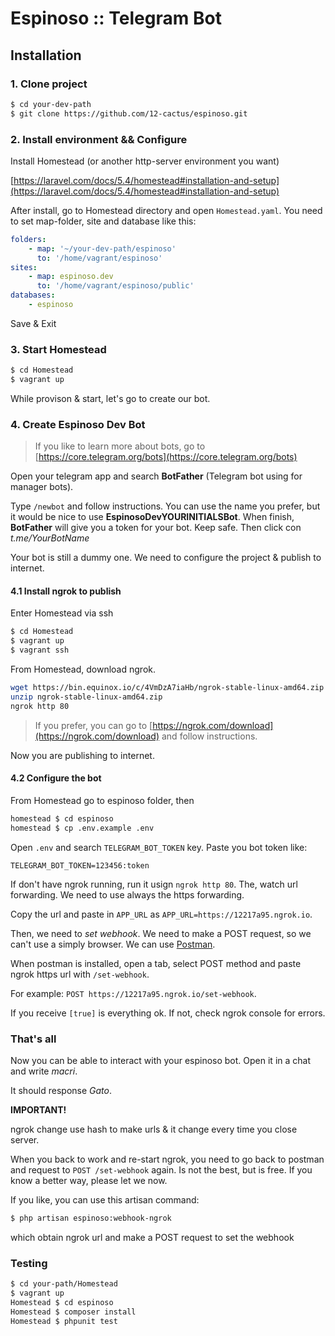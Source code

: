 # Espinoso :: Telegram Bot

## Installation

### 1. Clone project

```bash
$ cd your-dev-path
$ git clone https://github.com/12-cactus/espinoso.git
```

### 2. Install environment && Configure

Install Homestead (or another http-server environment you want)

[https://laravel.com/docs/5.4/homestead#installation-and-setup](https://laravel.com/docs/5.4/homestead#installation-and-setup)

After install, go to Homestead directory and open `Homestead.yaml`.
You need to set map-folder, site and database like this:

```yaml
folders:
    - map: '~/your-dev-path/espinoso'
      to: '/home/vagrant/espinoso'
sites:
    - map: espinoso.dev
      to: '/home/vagrant/espinoso/public'
databases:
    - espinoso
```

Save & Exit

### 3. Start Homestead

```bash
$ cd Homestead
$ vagrant up
```

While provison & start, let's go to create our bot.

### 4. Create Espinoso Dev Bot

> If you like to learn more about bots, go to [https://core.telegram.org/bots](https://core.telegram.org/bots)

Open your telegram app and search **BotFather** (Telegram bot using for manager bots).

Type `/newbot` and follow instructions. You can use the name you prefer, but
it would be nice to use **EspinosoDevYOURINITIALSBot**.
When finish, **BotFather** will give you a token for your bot. Keep safe.
Then click con _t.me/YourBotName_

Your bot is still a dummy one. We need to configure the project & publish to internet.

#### 4.1 Install ngrok to publish

Enter Homestead via ssh

```bash
$ cd Homestead
$ vagrant up
$ vagrant ssh
```

From Homestead, download ngrok.

```bash
wget https://bin.equinox.io/c/4VmDzA7iaHb/ngrok-stable-linux-amd64.zip
unzip ngrok-stable-linux-amd64.zip
ngrok http 80
```

> If you prefer, you can go to [https://ngrok.com/download](https://ngrok.com/download)
> and follow instructions.

Now you are publishing to internet.

#### 4.2 Configure the bot

From Homestead go to espinoso folder, then
 
```bash
homestead $ cd espinoso
homestead $ cp .env.example .env
```

Open `.env` and search `TELEGRAM_BOT_TOKEN` key. Paste you bot token like:

```
TELEGRAM_BOT_TOKEN=123456:token
```

If don't have ngrok running, run it usign `ngrok http 80`. The, watch url forwarding.
We need to use always the https forwarding.

Copy the url and paste in `APP_URL` as `APP_URL=https://12217a95.ngrok.io`.

Then, we need to _set webhook_. We need to make a POST request, so we can't use a simply browser.
We can use [Postman](https://chrome.google.com/webstore/detail/postman/fhbjgbiflinjbdggehcddcbncdddomop).

When postman is installed, open a tab, select POST method and paste ngrok https url with `/set-webhook`.

For example: `POST https://12217a95.ngrok.io/set-webhook`.

If you receive `[true]` is everything ok. If not, check ngrok console for errors.

### That's all

Now you can be able to interact with your espinoso bot. Open it in a chat and write _macri_.

It should response _Gato_.

**IMPORTANT!**

ngrok change use hash to make urls & it change every time you close server.

When you back to work and re-start ngrok, you need to go back to postman and 
request to `POST /set-webhook` again. Is not the best, but is free. If you know
a better way, please let we now.

If you like, you can use this artisan command:

```bash
$ php artisan espinoso:webhook-ngrok
```

which obtain ngrok url and make a POST request to set the webhook

### Testing

```bash
$ cd your-path/Homestead
$ vagrant up
Homestead $ cd espinoso
Homestead $ composer install
Homestead $ phpunit test
```